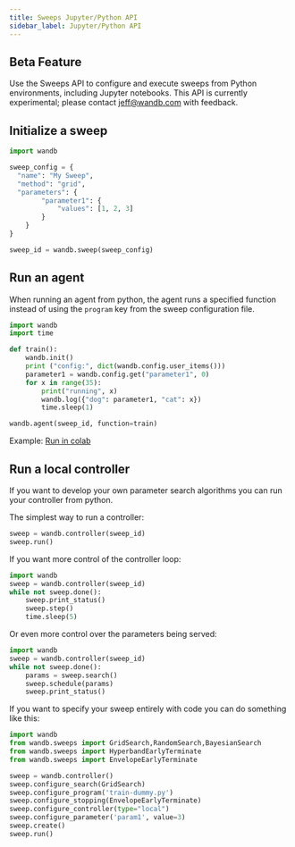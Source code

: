 ```yaml
---
title: Sweeps Jupyter/Python API
sidebar_label: Jupyter/Python API
---
```


## Beta Feature
Use the Sweeps API to configure and execute sweeps from Python environments, including Jupyter notebooks. This API is currently experimental; please contact <jeff@wandb.com> with feedback.

## Initialize a sweep

```python
import wandb

sweep_config = {
  "name": "My Sweep",
  "method": "grid",
  "parameters": {
        "parameter1": {
            "values": [1, 2, 3]
        }
    }
}

sweep_id = wandb.sweep(sweep_config)
```

## Run an agent

When running an agent from python, the agent runs a specified function instead of using the `program` key from the 
sweep configuration file.

```python
import wandb
import time

def train():
    wandb.init()
    print ("config:", dict(wandb.config.user_items()))
    parameter1 = wandb.config.get("parameter1", 0)
    for x in range(35):
        print("running", x)
        wandb.log({"dog": parameter1, "cat": x})
        time.sleep(1)

wandb.agent(sweep_id, function=train)
```

Example:
[Run in colab](https://colab.research.google.com/github/wandb/examples/blob/master/sweeps-python/notebook.ipynb)

## Run a local controller

If you want to develop your own parameter search algorithms you can run your controller from python.

The simplest way to run a controller:
```python
sweep = wandb.controller(sweep_id)
sweep.run()
```

If you want more control of the controller loop:
```python
import wandb
sweep = wandb.controller(sweep_id)
while not sweep.done():
    sweep.print_status()
    sweep.step()
    time.sleep(5)
```

Or even more control over the parameters being served:
```python
import wandb
sweep = wandb.controller(sweep_id)
while not sweep.done():
    params = sweep.search()
    sweep.schedule(params)
    sweep.print_status()
```

If you want to specify your sweep entirely with code you can do something like this:
```python
import wandb
from wandb.sweeps import GridSearch,RandomSearch,BayesianSearch
from wandb.sweeps import HyperbandEarlyTerminate
from wandb.sweeps import EnvelopeEarlyTerminate

sweep = wandb.controller()
sweep.configure_search(GridSearch)
sweep.configure_program('train-dummy.py')
sweep.configure_stopping(EnvelopeEarlyTerminate)
sweep.configure_controller(type="local")
sweep.configure_parameter('param1', value=3)
sweep.create()
sweep.run()
```
